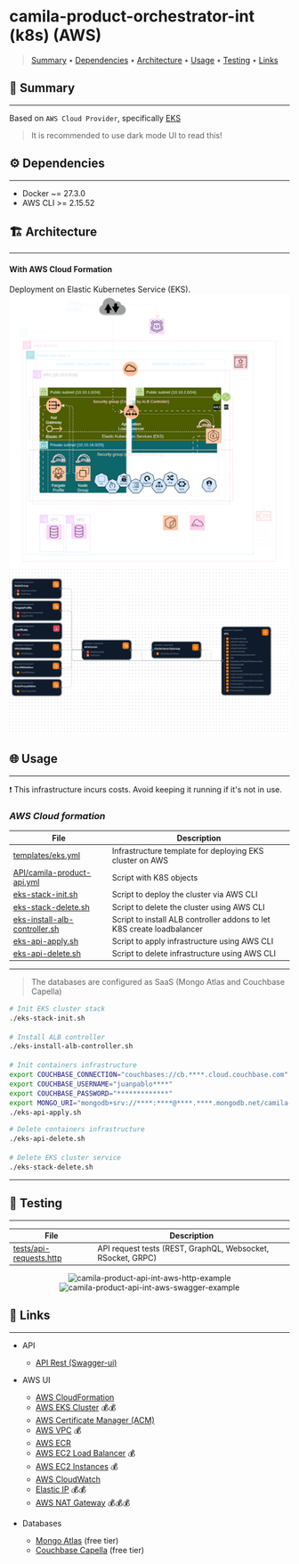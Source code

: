 # camila-product-orchestrator-int (k8s) (AWS)

> [Summary](#-summary)
  • [Dependencies](#-dependencies)
  • [Architecture](#-architecture)
  • [Usage](#-usage)
  • [Testing](#-testing)
  • [Links](#-links)

## 📜 Summary

---

Based on `AWS Cloud Provider`, specifically [EKS](https://aws.amazon.com/es/eks/)

> It is recommended to use dark mode UI to read this!

## ⚙️ Dependencies

---

* Docker ~= 27.3.0
* AWS CLI >= 2.15.52

## 🏗️ Architecture

---

<p style="text-align: center">

  <h4>With AWS Cloud Formation</h4>
  Deployment on Elastic Kubernetes Service (EKS).

  <img src="images/camila-eks-aws-cf-diagram.svg" alt="camila-eks-aws-cf-diagram" />
  <img src="images/application-composer-camila-eks-stack.png" alt="application-composer" />

</p>

## 🌐 Usage

---

❗ This infrastructure incurs costs. Avoid keeping it running if it's not in use.

### _AWS Cloud formation_

| File                                                                            | Description                                                            |
|---------------------------------------------------------------------------------|------------------------------------------------------------------------|
| [templates/eks.yml](cloudformation/templates/eks.yml)                           | Infrastructure template for deploying EKS cluster on AWS               |
| [API/camila-product-api.yml](cloudformation/API/camila-product-api.yml)         | Script with K8S objects                                                |
| [eks-stack-init.sh](cloudformation/eks-stack-init.sh)                           | Script to deploy the cluster via AWS CLI                               |
| [eks-stack-delete.sh](cloudformation/eks-stack-delete.sh)                       | Script to delete the cluster using AWS CLI                             |
| [eks-install-alb-controller.sh](cloudformation/eks-install-alb-controller.sh)   | Script to install ALB controller addons to let K8S create loadbalancer |
| [eks-api-apply.sh](cloudformation/eks-api-apply.sh)                             | Script to apply infrastructure using AWS CLI                           |
| [eks-api-delete.sh](cloudformation/eks-api-delete.sh)                           | Script to delete infrastructure using AWS CLI                          |

---

> The databases are configured as SaaS (Mongo Atlas and Couchbase Capella)

```bash
# Init EKS cluster stack 
./eks-stack-init.sh

# Install ALB controller
./eks-install-alb-controller.sh

# Init containers infrastructure
export COUCHBASE_CONNECTION="couchbases://cb.****.cloud.couchbase.com"
export COUCHBASE_USERNAME="juanpablo****"
export COUCHBASE_PASSWORD="*************"
export MONGO_URI="mongodb+srv://****:****@****.****.mongodb.net/camila-db?ssl=true&retryWrites=true&w=majority&maxPoolSize=200&connectTimeoutMS=5000&timeoutMS=120000"
./eks-api-apply.sh
```

```bash
# Delete containers infrastructure
./eks-api-delete.sh

# Delete EKS cluster service
./eks-stack-delete.sh
```

---

## 🧪 Testing

---

| File                                               | Description                                                 |
|----------------------------------------------------|-------------------------------------------------------------|
| [tests/api-requests.http](tests/api-requests.http) | API request tests (REST, GraphQL, Websocket, RSocket, GRPC) |

<p style="text-align: center">
  <img src="images/camila-product-api-int-aws-http-example.gif" alt="camila-product-api-int-aws-http-example">
  <img src="images/camila-product-api-int-aws-swagger-example.gif" alt="camila-product-api-int-aws-swagger-example">
</p>

## 🔗 Links

---

* API
  * [API Rest (Swagger-ui)](https://poc.jpje-kops.xyz/product-int/api/webjars/swagger-ui/index.html#/)

* AWS UI
  * [AWS CloudFormation](https://eu-west-1.console.aws.amazon.com/cloudformation/home?region=eu-west-1#/stacks?filteringText=&filteringStatus=active&viewNested=true)
  * [AWS EKS Cluster](https://eu-west-1.console.aws.amazon.com/eks/home?region=eu-west-1#/clusters) 💰💰
  * [AWS Certificate Manager (ACM)](https://eu-west-1.console.aws.amazon.com/acm/home?region=eu-west-1#/certificates/list)
  * [AWS VPC](https://eu-west-1.console.aws.amazon.com/vpcconsole/home?region=eu-west-1#vpcs) 💰
  * [AWS ECR](https://eu-west-1.console.aws.amazon.com/ecr/repositories/private/546053716955/camila-product-api?region=eu-west-1)
  * [AWS EC2 Load Balancer](https://eu-west-1.console.aws.amazon.com/ec2/home?region=eu-west-1#LoadBalancers) 💰
  * [AWS EC2 Instances](https://eu-west-1.console.aws.amazon.com/ec2/home?region=eu-west-1#Instances) 💰
  * [AWS CloudWatch](https://eu-west-1.console.aws.amazon.com/cloudwatch/home?region=eu-west-1#logsV2:log-groups)
  * [Elastic IP](https://eu-west-1.console.aws.amazon.com/vpcconsole/home?region=eu-west-1#Addresses) 💰💰
  * [AWS NAT Gateway](https://eu-west-1.console.aws.amazon.com/vpcconsole/home?region=eu-west-1#NatGateways) 💰💰💰

* Databases
  * [Mongo Atlas](https://cloud.mongodb.com/v2/665f45371f34d90e0237aca0#/overview) (free tier)
  * [Couchbase Capella](https://cloud.couchbase.com/databases?oid=6436d8a0-3909-4aea-8ff7-1673510b6c11) (free tier)
